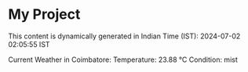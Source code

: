 # My Project

This content is dynamically generated in Indian Time (IST): 2024-07-02 02:05:55 IST


Current Weather in Coimbatore:
Temperature: 23.88 °C
Condition: mist
